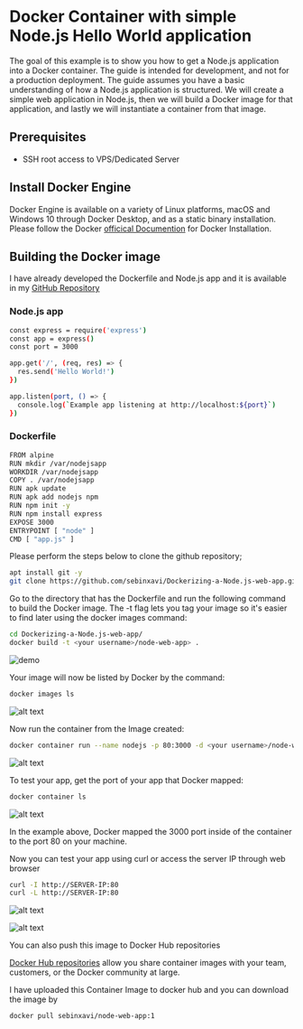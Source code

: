 # Docker Container with simple Node.js Hello World application 

The goal of this example is to show you how to get a Node.js application into a Docker container. The guide is intended for development, and not for a production deployment. The guide assumes you have a basic understanding of how a Node.js application is structured.
We will create a simple web application in Node.js, then we will build a Docker image for that application, and lastly we will instantiate a container from that image.

## Prerequisites
- SSH root access to VPS/Dedicated Server

## Install Docker Engine

Docker Engine is available on a variety of Linux platforms, macOS and Windows 10 through Docker Desktop, and as a static binary installation. Please follow the Docker [officical Documention](https://docs.docker.com/engine/install/) for Docker Installation.

## Building the Docker image

I have already developed the Dockerfile and Node.js app and it is available in my [GitHub Repository](https://github.com/sebinxavi/Dockerizing-a-Node.js-web-app/)

### Node.js app

~~~sh
const express = require('express')
const app = express()
const port = 3000

app.get('/', (req, res) => {
  res.send('Hello World!')
})

app.listen(port, () => {
  console.log(`Example app listening at http://localhost:${port}`)
})
~~~

### Dockerfile

~~~sh
FROM alpine
RUN mkdir /var/nodejsapp
WORKDIR /var/nodejsapp
COPY . /var/nodejsapp
RUN apk update
RUN apk add nodejs npm
RUN npm init -y
RUN npm install express
EXPOSE 3000
ENTRYPOINT [ "node" ]
CMD [ "app.js" ]
~~~

Please perform the steps below to clone the github repository;

~~~sh
apt install git -y
git clone https://github.com/sebinxavi/Dockerizing-a-Node.js-web-app.git
~~~ 

Go to the directory that has the Dockerfile and run the following command to build the Docker image. The -t flag lets you tag your image so it's easier to find later using the docker images command:
~~~sh
cd Dockerizing-a-Node.js-web-app/
docker build -t <your username>/node-web-app> . 
~~~

![demo](https://i.ibb.co/Fb4tCQP/1.png)


Your image will now be listed by Docker by the command:
~~~sh
docker images ls
~~~

![alt text](https://i.ibb.co/NxhZn42/2.png)

Now run the container from the Image created:
~~~sh
docker container run --name nodejs -p 80:3000 -d <your username>/node-web-app>
~~~

![alt text](https://i.ibb.co/vJBHZYk/3.png)

To test your app, get the port of your app that Docker mapped:
~~~sh
docker container ls
~~~

![alt text](https://i.ibb.co/LxvcJCw/4.png)

In the example above, Docker mapped the 3000 port inside of the container to the port 80 on your machine.

Now you can test your app using curl or access the server IP through web browser
~~~sh
curl -I http://SERVER-IP:80
curl -L http://SERVER-IP:80
~~~
![alt text](https://i.ibb.co/Z1TK8P3/5.png)

![alt text](https://i.ibb.co/P1wqtmh/6.png)

You can also push this image to Docker Hub repositories

[Docker Hub repositories](https://docs.docker.com/docker-hub/repos/) allow you share container images with your team, customers, or the Docker community at large.

I have uploaded this Container Image to docker hub and you can download the image by

~~~sh
docker pull sebinxavi/node-web-app:1
~~~

